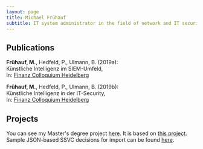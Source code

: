 ```yaml
---
layout: page
title: Michael Frühauf
subtitle: IT system administrator in the field of network and IT security; M.Sc. in Applied IT Security
---
```


## Publications
**Frühauf, M.**, Hedfeld, P., Ulmann, B. (2019a):  
Künstliche Intelligenz im SIEM-Umfeld,  
In: [Finanz Colloquium Heidelberg](https://www.fchgruppe.de/Beitrag/2281/kuenstliche-intelligenz-im-siem-umfeld)

**Frühauf, M.**, Hedfeld, P., Ulmann, B. (2019b):  
Künstliche Intelligenz in der IT-Security,  
In: [Finanz Colloquium Heidelberg](https://www.fchgruppe.de/Beitrag/3051/kuenstliche-intelligenz-in-der-it-security)

## Projects
You can see my Master's degree project [here](https://fruehaufm.github.io/assets/ssvc-calc-mf/). 
It is based on [this project](https://github.com/CERTCC/SSVC/). 
Sample JSON-based SSVC decisions for import can be found [here](https://github.com/fruehaufm/SSVC/tree/main/ssvc-calc-mf/ssvc-decisions).